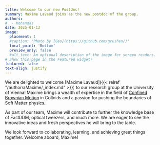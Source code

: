 ```yaml
---
title: Welcome to our new Postdoc!
summary: Maxime Lavaud joins as the new postdoc of the group.
authors:
#  - Mohandas
date: 2025-01-13
image:
  placement: 1
  #caption: 'Photo by [Geo](https://github.com/gcushen/)'
  focal_point: 'Bottom'
  preview_only: false
  #alt_text: An optional description of the image for screen readers.
# Show this page in the Featured widget?
featured: false
text-align: justify
---
```


<!--more-->
We are delighted to welcome [Maxime Lavaud]({{< relref "/authors/Maxime/_index.md" >}}) to our research group at the University of Vienna! Maxime brings a wealth of expertise in the field of [Confined Brownian Motion](https://journals.aps.org/prresearch/abstract/10.1103/PhysRevResearch.3.L032011) in Colloids and a passion for pushing the boundaries of Soft Matter physics.

As part of our team, Maxime will contribute to further the knowledge base of FastDDM, optical tweezers, and much more. We are eager to see the innovative ideas and fresh perspectives he will bring to the table.

We look forward to collaborating, learning, and achieving great things together. Welcome aboard, Maxime! 